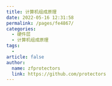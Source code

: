 ```yaml
---
title: 计算机组成原理
date: 2022-05-16 12:31:58
permalink: /pages/fe4867/
categories:
  - 硬件层
  - 计算机组成原理
tags:
  - 
article: false
author: 
  name: zfprotectors
  link: https://github.com/protectors
---
```

